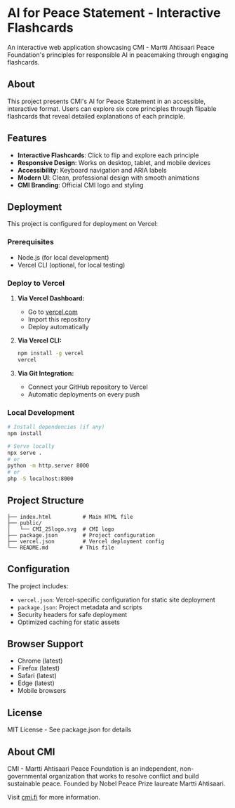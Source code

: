 # AI for Peace Statement - Interactive Flashcards

An interactive web application showcasing CMI - Martti Ahtisaari Peace Foundation's principles for responsible AI in peacemaking through engaging flashcards.

## About

This project presents CMI's AI for Peace Statement in an accessible, interactive format. Users can explore six core principles through flipable flashcards that reveal detailed explanations of each principle.

## Features

- **Interactive Flashcards**: Click to flip and explore each principle
- **Responsive Design**: Works on desktop, tablet, and mobile devices
- **Accessibility**: Keyboard navigation and ARIA labels
- **Modern UI**: Clean, professional design with smooth animations
- **CMI Branding**: Official CMI logo and styling

## Deployment

This project is configured for deployment on Vercel:

### Prerequisites
- Node.js (for local development)
- Vercel CLI (optional, for local testing)

### Deploy to Vercel

1. **Via Vercel Dashboard:**
   - Go to [vercel.com](https://vercel.com)
   - Import this repository
   - Deploy automatically

2. **Via Vercel CLI:**
   ```bash
   npm install -g vercel
   vercel
   ```

3. **Via Git Integration:**
   - Connect your GitHub repository to Vercel
   - Automatic deployments on every push

### Local Development

```bash
# Install dependencies (if any)
npm install

# Serve locally
npx serve .
# or
python -m http.server 8000
# or
php -S localhost:8000
```

## Project Structure

```
├── index.html          # Main HTML file
├── public/
│   └── CMI_25logo.svg  # CMI logo
├── package.json        # Project configuration
├── vercel.json         # Vercel deployment config
└── README.md          # This file
```

## Configuration

The project includes:
- `vercel.json`: Vercel-specific configuration for static site deployment
- `package.json`: Project metadata and scripts
- Security headers for safe deployment
- Optimized caching for static assets

## Browser Support

- Chrome (latest)
- Firefox (latest)
- Safari (latest)
- Edge (latest)
- Mobile browsers

## License

MIT License - See package.json for details

## About CMI

CMI - Martti Ahtisaari Peace Foundation is an independent, non-governmental organization that works to resolve conflict and build sustainable peace. Founded by Nobel Peace Prize laureate Martti Ahtisaari.

Visit [cmi.fi](https://cmi.fi) for more information.
